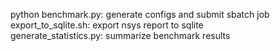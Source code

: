 python benchmark.py: generate configs and submit sbatch job <br>
export_to_sqlite.sh: export nsys report to sqlite <br>
generate_statistics.py: summarize benchmark results <br>

